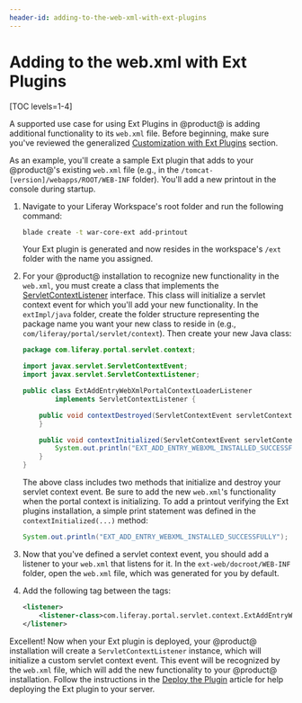 ```yaml
---
header-id: adding-to-the-web-xml-with-ext-plugins
---
```


# Adding to the web.xml with Ext Plugins

[TOC levels=1-4]

A supported use case for using Ext Plugins in @product@ is adding additional
functionality to its `web.xml` file. Before beginning, make sure you've reviewed
the generalized
[Customization with Ext Plugins](/docs/7-2/customization/-/knowledge_base/c/customizing-core-functionality-with-ext)
section.

As an example, you'll create a sample Ext plugin that adds to your @product@'s
existing `web.xml` file (e.g., in the `/tomcat-[version]/webapps/ROOT/WEB-INF`
folder). You'll add a new printout in the console during startup.

1.  Navigate to your Liferay Workspace's root folder and run the following
    command:

    ```bash
    blade create -t war-core-ext add-printout
    ```

    Your Ext plugin is generated and now resides in the workspace's `/ext`
    folder with the name you assigned.

2.  For your @product@ installation to recognize new functionality in the
    `web.xml`, you must create a class that implements the
    [ServletContextListener](https://javaee.github.io/javaee-spec/javadocs/javax/servlet/ServletContextListener.html)
    interface. This class will initialize a servlet context event for which
    you'll add your new functionality. In the `extImpl/java` folder, create the
    folder structure representing the package name you want your new class to
    reside in (e.g., `com/liferay/portal/servlet/context`). Then create your new
    Java class:

    ```java
    package com.liferay.portal.servlet.context;

    import javax.servlet.ServletContextEvent;
    import javax.servlet.ServletContextListener;

    public class ExtAddEntryWebXmlPortalContextLoaderListener
            implements ServletContextListener {

        public void contextDestroyed(ServletContextEvent servletContextEvent) {
        }

        public void contextInitialized(ServletContextEvent servletContextEvent) {
            System.out.println("EXT_ADD_ENTRY_WEBXML_INSTALLED_SUCCESSFULLY");
        }
    }
    ```

    The above class includes two methods that initialize and destroy your
    servlet context event. Be sure to add the new `web.xml`'s functionality when
    the portal context is initializing. To add a printout verifying the Ext
    plugins installation, a simple print statement was defined in the
    `contextInitialized(...)` method:

    ```java
    System.out.println("EXT_ADD_ENTRY_WEBXML_INSTALLED_SUCCESSFULLY");
    ```

3.  Now that you've defined a servlet context event, you should add a listener
    to your `web.xml` that listens for it. In the `ext-web/docroot/WEB-INF`
    folder, open the `web.xml` file, which was generated for you by default.

4.  Add the following <listener> tag between the <web-app> tags:

    ```xml
    <listener>
        <listener-class>com.liferay.portal.servlet.context.ExtAddEntryWebXmlPortalContextLoaderListener</listener-class>
    </listener>
    ```

Excellent! Now when your Ext plugin is deployed, your @product@ installation
will create a `ServletContextListener` instance, which will initialize a custom
servlet context event. This event will be recognized by the `web.xml` file,
which will add the new functionality to your @product@ installation. Follow the
instructions in the
[Deploy the Plugin](/docs/7-2/customization/-/knowledge_base/c/deploying-an-ext-plugin)
article for help deploying the Ext plugin to your server.
